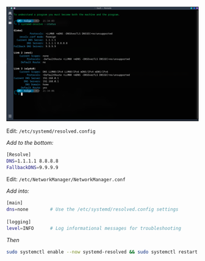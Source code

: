 ![alt text](image.png)

Edit: `/etc/systemd/resolved.config`

*Add to the bottom:*

```bash
[Resolve]
DNS=1.1.1.1 8.8.8.8
FallbackDNS=9.9.9.9
```

Edit: `/etc/NetworkManager/NetworkManager.conf`

*Add into:*

```bash
[main]
dns=none        # Use the /etc/systemd/resolved.config settings

[logging]
level=INFO      # Log informational messages for troubleshooting
```

*Then*

```bash
sudo systemctl enable --now systemd-resolved && sudo systemctl restart avahi-daemon NetworkManager smb systemd-resolved
```